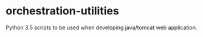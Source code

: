 # orchestration-utilities
Python 3.5 scripts to be used when developing java/tomcat web application. 
